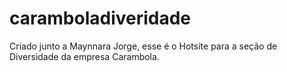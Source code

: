 # caramboladiveridade
Criado junto a Maynnara Jorge, esse é o Hotsite para a seção de Diversidade da empresa Carambola. 
